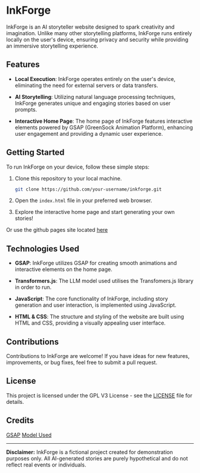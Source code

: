 # InkForge

InkForge is an AI storyteller website designed to spark creativity and imagination. Unlike many other storytelling platforms, InkForge runs entirely locally on the user's device, ensuring privacy and security while providing an immersive storytelling experience.

## Features

- **Local Execution**: InkForge operates entirely on the user's device, eliminating the need for external servers or data transfers.
  
- **AI Storytelling**: Utilizing natural language processing techniques, InkForge generates unique and engaging stories based on user prompts.

- **Interactive Home Page**: The home page of InkForge features interactive elements powered by GSAP (GreenSock Animation Platform), enhancing user engagement and providing a dynamic user experience.

## Getting Started

To run InkForge on your device, follow these simple steps:

1. Clone this repository to your local machine.
  
    ```bash
    git clone https://github.com/your-username/inkforge.git
    ```

2. Open the `index.html` file in your preferred web browser.

3. Explore the interactive home page and start generating your own stories!

Or use the github pages site located [here]()

## Technologies Used

- **GSAP**: InkForge utilizes GSAP for creating smooth animations and interactive elements on the home page.

- **Transformers.js**: The LLM model used utilises the Transfomers.js library in order to run.
  
- **JavaScript**: The core functionality of InkForge, including story generation and user interaction, is implemented using JavaScript.

- **HTML & CSS**: The structure and styling of the website are built using HTML and CSS, providing a visually appealing user interface.

## Contributions

Contributions to InkForge are welcome! If you have ideas for new features, improvements, or bug fixes, feel free to submit a pull request.

## License

This project is licensed under the GPL V3 License - see the [LICENSE](https://github.com/furthestgoose/InkForge/blob/main/LICENSE) file for details.

## Credits

[GSAP](https://gsap.com/)
[Model Used](https://huggingface.co/Xenova/llama2.c-stories110M)

---

**Disclaimer:** InkForge is a fictional project created for demonstration purposes only. All AI-generated stories are purely hypothetical and do not reflect real events or individuals.

